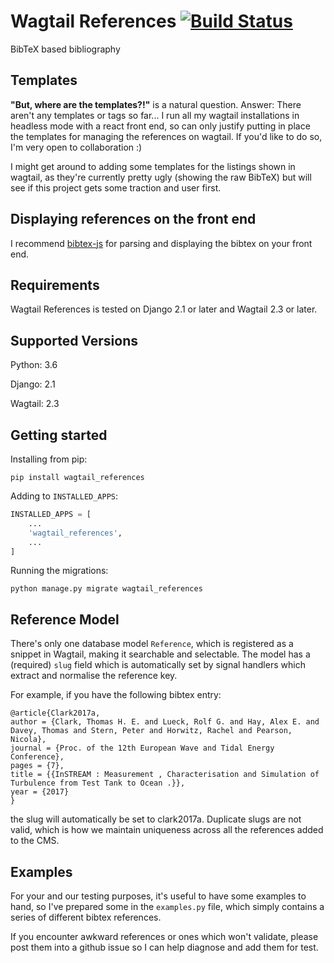 # Wagtail References [![Build Status](https://travis-ci.com/thclark/wagtail_references.svg?branch=master)](https://travis-ci.com/thclark/wagtail_references)

BibTeX based  bibliography 

## Templates

**"But, where are the templates?!"** is a natural question. Answer: There aren't any templates or tags so far...
I run all my wagtail installations in headless mode with a react front end, so can only justify putting in place the
templates for managing the references on wagtail.
If you'd like to do so, I'm very open to collaboration :)

I might get around to adding some templates for the listings shown in wagtail, as they're currently pretty ugly (showing
 the raw BibTeX) but will see if this project gets some traction and user first.
  
## Displaying references on the front end

I recommend [bibtex-js](https://github.com/pcooksey/bibtex-js) for parsing and displaying the bibtex on your front end.
  
## Requirements

Wagtail References is tested on Django 2.1 or later and Wagtail 2.3 or later.

## Supported Versions

Python: 3.6

Django: 2.1

Wagtail: 2.3

## Getting started

Installing from pip:

```
pip install wagtail_references
```

Adding to `INSTALLED_APPS`:

```python
INSTALLED_APPS = [
    ...
    'wagtail_references',
    ...
]
```

Running the migrations:

```
python manage.py migrate wagtail_references
```

## Reference Model

There's only one database model ``Reference``, which is registered as a snippet in Wagtail, making it searchable and
selectable. The model has a (required) ``slug`` field which is automatically set by signal handlers which extract and normalise the reference key.

For example, if you have the following bibtex entry:
```
@article{Clark2017a,
author = {Clark, Thomas H. E. and Lueck, Rolf G. and Hay, Alex E. and Davey, Thomas and Stern, Peter and Horwitz, Rachel and Pearson, Nicola},
journal = {Proc. of the 12th European Wave and Tidal Energy Conference},
pages = {7},
title = {{InSTREAM : Measurement , Characterisation and Simulation of Turbulence from Test Tank to Ocean .}},
year = {2017}
}
``` 
the slug will automatically be set to clark2017a. Duplicate slugs are not valid, which is how we maintain uniqueness
across all the references added to the CMS.

## Examples

For your and our testing purposes, it's useful to have some examples to hand, so I've prepared some in the ``examples.py`` file, which simply contains a series of different bibtex references.

If you encounter awkward references or ones which won't validate, please post them into a github issue so I can help diagnose and add them for test.
